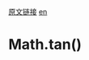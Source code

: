 <a href="https://developer.mozilla.org/zh-CN/docs/Web/JavaScript/Reference/Global_Objects/Math/tan" target="_blank">原文链接</a>
<a href="https://developer.mozilla.org/en-US/docs/Web/JavaScript/Reference/Global_Objects/Math/tan" target="_blank">en</a>

# Math.tan()